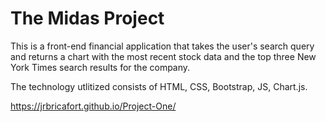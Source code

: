 # The Midas Project

This is a front-end financial application that takes the user's search query and returns a chart with the most recent stock data and the top three New York Times search results for the company. 

The technology utlitized consists of HTML, CSS, Bootstrap, JS, Chart.js.

https://jrbricafort.github.io/Project-One/
